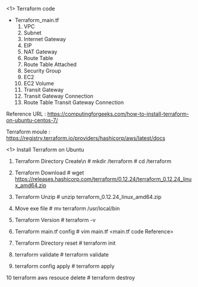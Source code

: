 <1> Terraform code
- Terraform_main.tf
  1) VPC
  2) Subnet
  3) Internet Gateway
  4) EIP
  5) NAT Gateway
  6) Route Table
  7) Route Table Attached
  8) Security Group
  9) EC2
  10) EC2 Volume
  11) Transit Gateway
  12) Transit Gateway Connection
  13) Route Table Transit Gateway Connection
  
Reference URL : https://computingforgeeks.com/how-to-install-terraform-on-ubuntu-centos-7/

Terraform moule : https://registry.terraform.io/providers/hashicorp/aws/latest/docs

<1> Install Terraform on Ubuntu
  1) Terraform Directory Create\n
    # mkdir /terraform
    # cd /terraform
    
  2) Terraform Download
    # wget  https://releases.hashicorp.com/terraform/0.12.24/terraform_0.12.24_linux_amd64.zip

  3) Terraform Unzip
    # unzip terraform_0.12.24_linux_amd64.zip
    
  4) Move exe file
    # mv terraform /usr/local/bin
    
  5) Terraform Version
    # terraform -v
    
  6) Terraform main.tf config
    # vim main.tf
    <main.tf code Reference>
    
  7) Terraform Directory reset
    # terraform init
    
  8) terraform validate
    # terraform validate
    
  9) terraform config apply
    # terraform apply
    
  10 terraform aws resouce delete
    # terraform destroy
    
    
